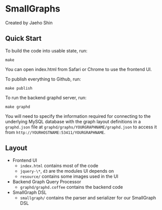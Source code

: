 SmallGraphs
===========
Created by Jaeho Shin


Quick Start
-----------

To build the code into usable state, run:

    make

You can open index.html from Safari or Chrome to use the frontend UI.


To publish everything to Github, run:

    make publish

To run the backend graphd server, run:

    make graphd

You will need to specify the information required for connecting to the
underlying MySQL database with the graph layout definitions in a `graphd.json`
file at `graphd/graphs/YOURGRAPHNAME/graphd.json` to access it from
`http://YOURHOSTNAME:53411/YOURGRAPHNAME`.


Layout
------

 * Frontend UI
   * `index.html` contains most of the code
   * `jquery-\*`, `d3` are the modules UI depends on
   * `resource/` contains some images used in the UI
 * Backend Graph Query Processor
   * `graphd/graphd.coffee` contains the backend code
 * SmallGraph DSL
   * `smallgraph/` contains the parser and serializer for our SmallGraph DSL


